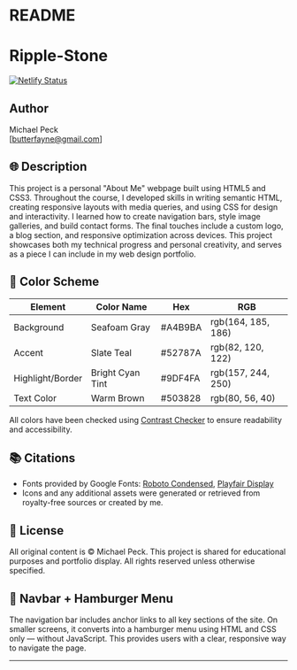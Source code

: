 # README
# Ripple-Stone

[![Netlify Status](https://api.netlify.com/api/v1/badges/4a350546-9c82-45fe-890d-581b3f35b922/deploy-status)](https://app.netlify.com/sites/michaelpeck-aboutme/deploys)

## Author
Michael Peck  
[butterfayne@gmail.com]

## 🌐 Description

This project is a personal "About Me" webpage built using HTML5 and CSS3. Throughout the course, I developed skills in writing semantic HTML, creating responsive layouts with media queries, and using CSS for design and interactivity. I learned how to create navigation bars, style image galleries, and build contact forms. The final touches include a custom logo, a blog section, and responsive optimization across devices. This project showcases both my technical progress and personal creativity, and serves as a piece I can include in my web design portfolio.

## 🎨 Color Scheme

| Element              | Color Name       | Hex       | RGB             |
|----------------------|------------------|-----------|------------------|
| Background           | Seafoam Gray     | #A4B9BA   | rgb(164, 185, 186) |
| Accent               | Slate Teal       | #52787A   | rgb(82, 120, 122) |
| Highlight/Border     | Bright Cyan Tint | #9DF4FA   | rgb(157, 244, 250) |
| Text Color           | Warm Brown       | #503828   | rgb(80, 56, 40) |

All colors have been checked using [Contrast Checker](https://webaim.org/resources/contrastchecker/) to ensure readability and accessibility.

## 📚 Citations

- Fonts provided by Google Fonts: [Roboto Condensed](https://fonts.google.com/specimen/Roboto+Condensed), [Playfair Display](https://fonts.google.com/specimen/Playfair+Display)
- Icons and any additional assets were generated or retrieved from royalty-free sources or created by me.

## 📄 License

All original content is © Michael Peck. This project is shared for educational purposes and portfolio display. All rights reserved unless otherwise specified.

## 🧭 Navbar + Hamburger Menu

The navigation bar includes anchor links to all key sections of the site. On smaller screens, it converts into a hamburger menu using HTML and CSS only — without JavaScript. This provides users with a clear, responsive way to navigate the page.

---


